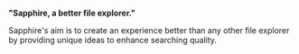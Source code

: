**"Sapphire, a  better file explorer."**

Sapphire's aim is to create an experience better than any other file explorer by providing
unique ideas to enhance searching quality.
